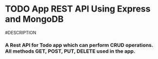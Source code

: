 # TODO App REST API Using Express and MongoDB

#DESCRIPTION

### A Rest API for Todo app which can perform CRUD operations. All methods GET, POST, PUT, DELETE used in the app.
